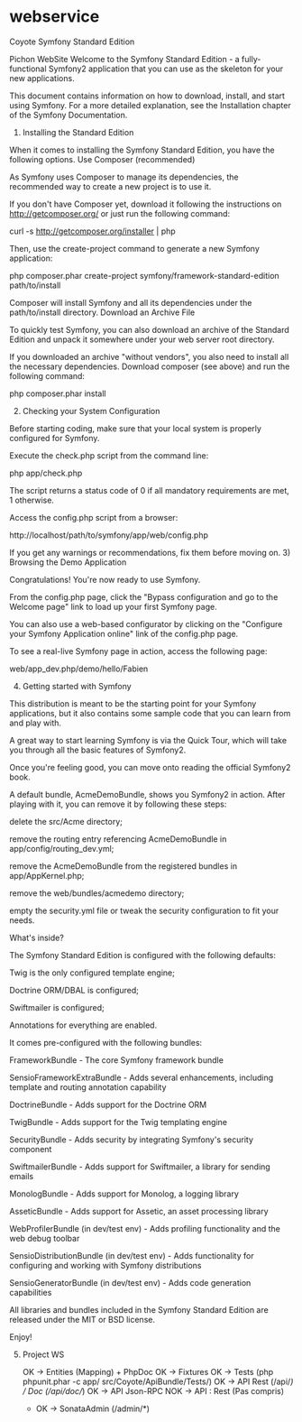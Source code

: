 # webservice

Coyote
Symfony Standard Edition

Pichon WebSite Welcome to the Symfony Standard Edition - a fully-functional Symfony2 application that you can use as the skeleton for your new applications.

This document contains information on how to download, install, and start using Symfony. For a more detailed explanation, see the Installation chapter of the Symfony Documentation.
1) Installing the Standard Edition

When it comes to installing the Symfony Standard Edition, you have the following options.
Use Composer (recommended)

As Symfony uses Composer to manage its dependencies, the recommended way to create a new project is to use it.

If you don't have Composer yet, download it following the instructions on http://getcomposer.org/ or just run the following command:

curl -s http://getcomposer.org/installer | php

Then, use the create-project command to generate a new Symfony application:

php composer.phar create-project symfony/framework-standard-edition path/to/install

Composer will install Symfony and all its dependencies under the path/to/install directory.
Download an Archive File

To quickly test Symfony, you can also download an archive of the Standard Edition and unpack it somewhere under your web server root directory.

If you downloaded an archive "without vendors", you also need to install all the necessary dependencies. Download composer (see above) and run the following command:

php composer.phar install

2) Checking your System Configuration

Before starting coding, make sure that your local system is properly configured for Symfony.

Execute the check.php script from the command line:

php app/check.php

The script returns a status code of 0 if all mandatory requirements are met, 1 otherwise.

Access the config.php script from a browser:

http://localhost/path/to/symfony/app/web/config.php

If you get any warnings or recommendations, fix them before moving on.
3) Browsing the Demo Application

Congratulations! You're now ready to use Symfony.

From the config.php page, click the "Bypass configuration and go to the Welcome page" link to load up your first Symfony page.

You can also use a web-based configurator by clicking on the "Configure your Symfony Application online" link of the config.php page.

To see a real-live Symfony page in action, access the following page:

web/app_dev.php/demo/hello/Fabien

4) Getting started with Symfony

This distribution is meant to be the starting point for your Symfony applications, but it also contains some sample code that you can learn from and play with.

A great way to start learning Symfony is via the Quick Tour, which will take you through all the basic features of Symfony2.

Once you're feeling good, you can move onto reading the official Symfony2 book.

A default bundle, AcmeDemoBundle, shows you Symfony2 in action. After playing with it, you can remove it by following these steps:

delete the src/Acme directory;

remove the routing entry referencing AcmeDemoBundle in app/config/routing_dev.yml;

remove the AcmeDemoBundle from the registered bundles in app/AppKernel.php;

remove the web/bundles/acmedemo directory;

empty the security.yml file or tweak the security configuration to fit your needs.

What's inside?

The Symfony Standard Edition is configured with the following defaults:

Twig is the only configured template engine;

Doctrine ORM/DBAL is configured;

Swiftmailer is configured;

Annotations for everything are enabled.

It comes pre-configured with the following bundles:

FrameworkBundle - The core Symfony framework bundle

SensioFrameworkExtraBundle - Adds several enhancements, including template and routing annotation capability

DoctrineBundle - Adds support for the Doctrine ORM

TwigBundle - Adds support for the Twig templating engine

SecurityBundle - Adds security by integrating Symfony's security component

SwiftmailerBundle - Adds support for Swiftmailer, a library for sending emails

MonologBundle - Adds support for Monolog, a logging library

AsseticBundle - Adds support for Assetic, an asset processing library

WebProfilerBundle (in dev/test env) - Adds profiling functionality and the web debug toolbar

SensioDistributionBundle (in dev/test env) - Adds functionality for configuring and working with Symfony distributions

SensioGeneratorBundle (in dev/test env) - Adds code generation capabilities

All libraries and bundles included in the Symfony Standard Edition are released under the MIT or BSD license.

Enjoy!

5) Project WS

    OK -> Entities (Mapping) + PhpDoc
    OK -> Fixtures
    OK -> Tests (php phpunit.phar -c app/ src/Coyote/ApiBundle/Tests/)
    OK -> API Rest (/api/*) / Doc (/api/doc/*)
    OK -> API Json-RPC 
    NOK -> API : Rest (Pas compris)
    
    + OK -> SonataAdmin (/admin/*)


